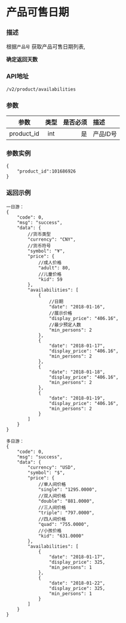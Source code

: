# 产品可售日期

### 描述

根据`产品号` 获取产品可售日期列表,


**确定返回天数**
### API地址

    /v2/product/availabilities

### 参数

| 参数           | 类型          | 是否必须 | 描述             |
| -------------- |:-------------:| ----:| :-----------------|
| product_id     | int  |  是   | 产品ID号  |

### 参数实例
    
    {
    	"product_id":101686926
    }

### 返回示例

    一日游：
	{
        "code": 0,
        "msg": "success",
        "data": {
            //货币类型
            "currency": "CNY",
            //货币符号
            "symbol": "¥",
            "price": {
                //成人价格
                "adult": 80,
                //儿童价格
                "kid": 59
            },
            "availabilities": [
                {
                    //日期
                    "date": "2018-01-16",
                    //展示价格
                    "display_price": "406.16",
                    //最少预定人数
                    "min_persons": 2
                },
                {
                    "date": "2018-01-17",
                    "display_price": "406.16",
                    "min_persons": 2
                },
                {
                    "date": "2018-01-18",
                    "display_price": "406.16",
                    "min_persons": 2
                },
                {
                    "date": "2018-01-19",
                    "display_price": "406.16",
                    "min_persons": 2
                }
            ]
        }
    }
    
    多日游：
    {
        "code": 0,
        "msg": "success",
        "data": {
            "currency": "USD",
            "symbol": "$",
            "price": {
                //单人间价格
                "single": "1295.0000",
                //双人间价格
                "double": "881.0000",
                //三人间价格
                "triple": "797.0000",
                //四人间价格
                "quad": "755.0000",
                //小孩价格
                "kid": "631.0000"
            },
            "availabilities": [
                {
                    "date": "2018-01-17",
                    "display_price": 325,
                    "min_persons": 1
                },
                {
                    "date": "2018-01-22",
                    "display_price": 325,
                    "min_persons": 1
                }
            ]
        }
    }
	

